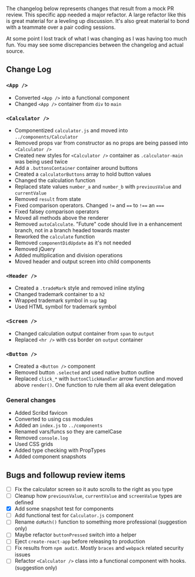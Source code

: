 The changelog below represents changes that result from a mock PR review. This specific app needed a major refactor. A large refactor like this is great material for a leveling up discussion. It's also great material to bond with a teammate over a pair coding sessions.
 
At some point I lost track of what I was changing as I was having too much fun. You may see some discrepancies between the changelog and actual source.
 
## Change Log

### `<App />`
- Converted `<App />` into a functional component
- Changed `<App />` container from `div` to `main`
 
### `<Calculator />`
- Componentized `calculator.js` and moved into `../components/Calculator`
- Removed props var from constructor as no props are being passed into `<Calculator />`
- Created new styles for `<Calculator />` container as `.calculator-main` was being used twice
- Add a `.buttonsContainer` container around buttons
- Created a `calculatorButtons` array to hold button values
- Changed the calculation function
- Replaced state values `number_a` and `number_b` with `previousValue` and `currentValue`
- Removed `result` from state
- Fixed comparison operators. Changed `!=` and `==` to `!==` an `===`
- Fixed falsey comparison operators
- Moved all methods above the renderer
- Removed `autoCalculate`. "Future" code should live in a enhancement branch, not in a branch headed towards master
- Reworked the `calculate` function
- Removed `componentDidUpdate` as it's not needed
- Removed jQuery
- Added multiplication and division operations
- Moved header and output screen into child components
 
### `<Header />`
- Created a `.tradeMark` style and removed inline styling
- Changed trademark container to a `h2`
- Wrapped trademark symbol in `sup` tag
- Used HTML symbol for trademark symbol
 
### `<Screen />`
- Changed calculation output container from `span` to `output`
- Replaced `<hr />` with css border on `output` container
 
### `<Button />`
- Created a `<Button />` component
- Removed button `.selected` and used native button outline
- Replaced `click_*` with `buttonClickHandler` arrow function and moved above `render()`. One function to rule them all aka event delegation

### General changes
- Added Scribd favicon
- Converted to using css modules
- Added an `index.js` to `../components`
- Renamed vars/funcs so they are camelCase
- Removed `console.log`
- Used CSS grids
- Added type checking with PropTypes
- Added component snapshots

## Bugs and followup review items
- [ ] Fix the calculator screen so it auto scrolls to the right as you type
- [ ] Cleanup how `previousValue`, `currentValue` and `screenValue` types are defined
- [x] Add some snapshot test for components
- [ ] Add functional test for `Calculator.js` component
- [ ] Rename `doMath()` function to something more professional (suggestion only)
- [ ] Maybe refactor `buttonPressed` switch into a helper
- [ ] Eject `create-react-app` before releasing to production
- [ ] Fix results from `npm audit`. Mostly `braces` and `webpack` related security issues
- [ ] Refactor `<Calculator />` class into a functional component with hooks. (suggestion only)
